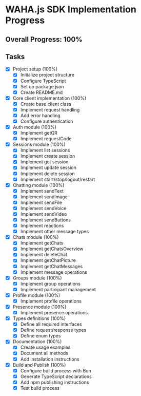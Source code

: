 # WAHA.js SDK Implementation Progress

## Overall Progress: 100%

## Tasks
- [x] Project setup (100%)
  - [x] Initialize project structure
  - [x] Configure TypeScript
  - [x] Set up package.json
  - [x] Create README.md

- [x] Core client implementation (100%)
  - [x] Create base client class
  - [x] Implement request handling
  - [x] Add error handling
  - [x] Configure authentication

- [x] Auth module (100%)
  - [x] Implement getQR
  - [x] Implement requestCode

- [x] Sessions module (100%)
  - [x] Implement list sessions
  - [x] Implement create session
  - [x] Implement get session
  - [x] Implement update session
  - [x] Implement delete session
  - [x] Implement start/stop/logout/restart

- [x] Chatting module (100%)
  - [x] Implement sendText
  - [x] Implement sendImage
  - [x] Implement sendFile
  - [x] Implement sendVoice
  - [x] Implement sendVideo
  - [x] Implement sendButtons
  - [x] Implement reactions
  - [x] Implement other message types

- [x] Chats module (100%)
  - [x] Implement getChats
  - [x] Implement getChatsOverview
  - [x] Implement deleteChat
  - [x] Implement getChatPicture
  - [x] Implement getChatMessages
  - [x] Implement message operations

- [x] Groups module (100%)
  - [x] Implement group operations
  - [x] Implement participant management

- [x] Profile module (100%)
  - [x] Implement profile operations

- [x] Presence module (100%)
  - [x] Implement presence operations

- [x] Types definitions (100%)
  - [x] Define all required interfaces
  - [x] Define request/response types
  - [x] Define enum types

- [x] Documentation (100%)
  - [x] Create usage examples
  - [x] Document all methods
  - [x] Add installation instructions

- [x] Build and Publish (100%)
  - [x] Configure build process with Bun
  - [x] Generate TypeScript declarations
  - [x] Add npm publishing instructions
  - [x] Test build process
